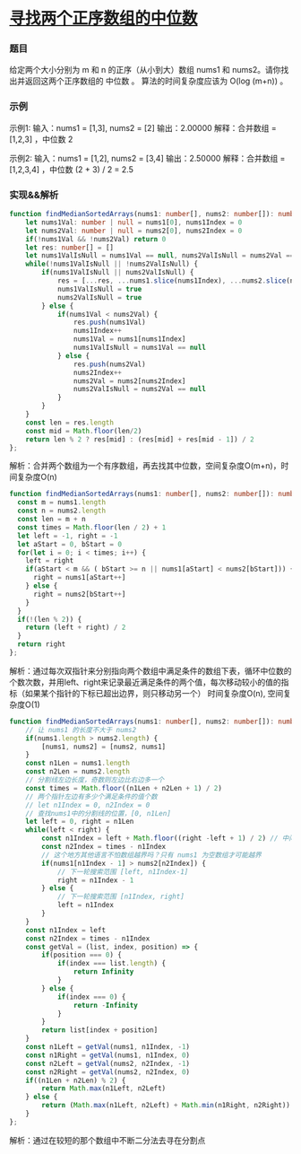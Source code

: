 # [寻找两个正序数组的中位数](https://leetcode.cn/problems/median-of-two-sorted-arrays/)

### 题目
给定两个大小分别为 m 和 n 的正序（从小到大）数组 nums1 和 nums2。请你找出并返回这两个正序数组的 中位数 。
算法的时间复杂度应该为 O(log (m+n)) 。

### 示例
示例1:
输入：nums1 = [1,3], nums2 = [2]
输出：2.00000
解释：合并数组 = [1,2,3] ，中位数 2

示例2:
输入：nums1 = [1,2], nums2 = [3,4]
输出：2.50000
解释：合并数组 = [1,2,3,4] ，中位数 (2 + 3) / 2 = 2.5

### 实现&&解析
```typescript
function findMedianSortedArrays(nums1: number[], nums2: number[]): number {
    let nums1Val: number | null = nums1[0], nums1Index = 0
    let nums2Val: number | null = nums2[0], nums2Index = 0
    if(!nums1Val && !nums2Val) return 0
    let res: number[] = []
    let nums1ValIsNull = nums1Val == null, nums2ValIsNull = nums2Val == null
    while(!nums1ValIsNull || !nums2ValIsNull) {
        if(nums1ValIsNull || nums2ValIsNull) {
            res = [...res, ...nums1.slice(nums1Index), ...nums2.slice(nums2Index)]
            nums1ValIsNull = true
            nums2ValIsNull = true
        } else {
            if(nums1Val < nums2Val) {
                res.push(nums1Val)
                nums1Index++
                nums1Val = nums1[nums1Index]
                nums1ValIsNull = nums1Val == null
            } else {
                res.push(nums2Val)
                nums2Index++
                nums2Val = nums2[nums2Index]
                nums2ValIsNull = nums2Val == null
            }
        }
    }
    const len = res.length
    const mid = Math.floor(len/2)
    return len % 2 ? res[mid] : (res[mid] + res[mid - 1]) / 2
};
```
解析：合并两个数组为一个有序数组，再去找其中位数，空间复杂度O(m+n)，时间复杂度O(n)

```typescript
function findMedianSortedArrays(nums1: number[], nums2: number[]): number {
  const m = nums1.length
  const n = nums2.length
  const len = m + n
  const times = Math.floor(len / 2) + 1
  let left = -1, right = -1
  let aStart = 0, bStart = 0
  for(let i = 0; i < times; i++) {
    left = right
    if(aStart < m && ( bStart >= n || nums1[aStart] < nums2[bStart])) {
      right = nums1[aStart++]
    } else {
      right = nums2[bStart++]
    }
  }
  if(!(len % 2)) {
    return (left + right) / 2
  }
  return right
};
```
解析：通过每次双指针来分别指向两个数组中满足条件的数组下表，循环中位数的个数次数，并用left、right来记录最近满足条件的两个值，每次移动较小的值的指标（如果某个指针的下标已超出边界，则只移动另一个）
时间复杂度O(n), 空间复杂度O(1)

```typescript
function findMedianSortedArrays(nums1: number[], nums2: number[]): number {
    // 让 nums1 的长度不大于 nums2
    if(nums1.length > nums2.length) {
        [nums1, nums2] = [nums2, nums1]
    }
    const n1Len = nums1.length
    const n2Len = nums2.length
    // 分割线左边长度，奇数则左边比右边多一个
    const times = Math.floor((n1Len + n2Len + 1) / 2)
    // 两个指针左边有多少个满足条件的值个数
    // let n1Index = 0, n2Index = 0
    // 查找nums1中的分割线的位置，[0, n1Len]
    let left = 0, right = n1Len
    while(left < right) {
        const n1Index = left + Math.floor((right -left + 1) / 2) // 中间位置, 加1是为了二分的时候陷入死循环，如 left 3, right 4 ,下一个就是 3 + Math.floor(1/2) 还是3，所以需要加1
        const n2Index = times - n1Index
        // 这个地方其他语言不怕数组越界吗？只有 nums1 为空数组才可能越界
        if(nums1[n1Index - 1] > nums2[n2Index]) {
            // 下一轮搜索范围 [left, n1Index-1]
            right = n1Index - 1
        } else {
            // 下一轮搜索范围 [n1Index, right]
            left = n1Index
        }
    }
    const n1Index = left
    const n2Index = times - n1Index
    const getVal = (list, index, position) => {
        if(position === 0) {
            if(index === list.length) {
                return Infinity
            }
        } else {
            if(index === 0) {
                return -Infinity
            }
        }
        return list[index + position]
    }
    const n1Left = getVal(nums1, n1Index, -1)
    const n1Right = getVal(nums1, n1Index, 0)
    const n2Left = getVal(nums2, n2Index, -1)
    const n2Right = getVal(nums2, n2Index, 0)
    if((n1Len + n2Len) % 2) {
        return Math.max(n1Left, n2Left)
    } else {
        return (Math.max(n1Left, n2Left) + Math.min(n1Right, n2Right)) / 2
    }
};
```

解析：通过在较短的那个数组中不断二分法去寻在分割点